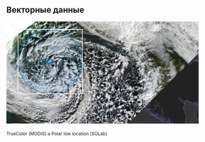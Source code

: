 ##  Векторные данные

![](resources/syntool_d-polar-low.jpg#)

<small>TrueColor (MODIS) и Polar low location (SOLab)</small>
